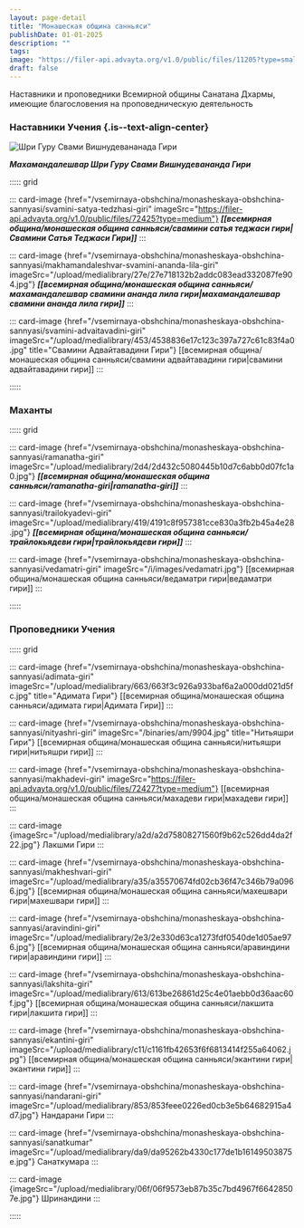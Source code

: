 ```yaml
---
layout: page-detail
title: "Монашеская община санньяси"
publishDate: 01-01-2025
description: ""
tags:
image: "https://filer-api.advayta.org/v1.0/public/files/11205?type=small"
draft: false
---
```


Наставники и проповедники Всемирной общины Санатана Дхармы, имеющие благословения на проповедническую деятельность  
  
  
### Наставники Учения {.is--text-align-center}

  
![Шри Гуру Свами Вишнудевананада Гири](https://filer-api.advayta.org/v1.0/public/files/11205?type=medium "Шри Гуру Свами Вишнудевананада Гири")  

**_Махамандалешвар Шри Гуру Свами Вишнудевананда Гири_** 

::::: grid


::: card-image {href="/vsemirnaya-obshchina/monasheskaya-obshchina-sannyasi/svamini-satya-tedzhasi-giri" imageSrc="https://filer-api.advayta.org/v1.0/public/files/72425?type=medium"}
_**[[всемирная община/монашеская община санньяси/свамини сатья теджаси гири|Свамини Сатья Теджаси Гири]]**_ 
:::

::: card-image {href="/vsemirnaya-obshchina/monasheskaya-obshchina-sannyasi/makhamandaleshvar-svamini-ananda-lila-giri" imageSrc="/upload/medialibrary/27e/27e718132b2addc083ead332087fe904.jpg"}
_**[[всемирная община/монашеская община санньяси/махамандалешвар свамини ананда лила гири|махамандалешвар свамини ананда лила гири]]**_
:::

::: card-image {href="/vsemirnaya-obshchina/monasheskaya-obshchina-sannyasi/svamini-advaitavadini-giri" imageSrc="/upload/medialibrary/453/4538836e17c123c397a727c61c83f4a0.jpg" title="Свамини Адвайтавадини Гири"}
[[всемирная община/монашеская община санньяси/свамини адвайтавадини гири|свамини адвайтавадини гири]]
:::

:::::

### Маханты  

::::: grid

::: card-image {href="/vsemirnaya-obshchina/monasheskaya-obshchina-sannyasi/ramanatha-giri" imageSrc="/upload/medialibrary/2d4/2d432c5080445b10d7c6abb0d07fc1a0.jpg"}
_**[[всемирная община/монашеская община санньяси/ramanatha-giri|ramanatha-giri]]**_
:::

::: card-image {href="/vsemirnaya-obshchina/monasheskaya-obshchina-sannyasi/trailokyadevi-giri" imageSrc="/upload/medialibrary/419/4191c8f957381cce830a3fb2b45a4e28.jpg"}
_**[[всемирная община/монашеская община санньяси/трайлокьядеви гири|трайлокьядеви гири]]**_
:::

::: card-image {href="/vsemirnaya-obshchina/monasheskaya-obshchina-sannyasi/vedamatri-giri" imageSrc="/i/images/vedamatri.jpg"}
[[всемирная община/монашеская община санньяси/ведаматри гири|ведаматри гири]]
:::

:::::

  
### Проповедники Учения      


::::: grid

::: card-image {href="/vsemirnaya-obshchina/monasheskaya-obshchina-sannyasi/adimata-giri" imageSrc="/upload/medialibrary/663/663f3c926a933baf6a2a000dd021d5fc.jpg" title="Адимата Гири"}
[[всемирная община/монашеская община санньяси/адимата гири|Адимата Гири]]
:::

::: card-image {href="/vsemirnaya-obshchina/monasheskaya-obshchina-sannyasi/nityashri-giri" imageSrc="/binaries/am/9904.jpg" title="Нитьяшри Гири"}
[[всемирная община/монашеская община санньяси/нитьяшри гири|нитьяшри гири]]
:::

::: card-image {href="/vsemirnaya-obshchina/monasheskaya-obshchina-sannyasi/makhadevi-giri" imageSrc="https://filer-api.advayta.org/v1.0/public/files/72427?type=medium"}
[[всемирная община/монашеская община санньяси/махадеви гири|махадеви гири]]
:::

::: card-image {imageSrc="/upload/medialibrary/a2d/a2d75808271560f9b62c526dd4da2f22.jpg"}
Лакшми Гири
:::

::: card-image {href="/vsemirnaya-obshchina/monasheskaya-obshchina-sannyasi/makheshvari-giri" imageSrc="/upload/medialibrary/a35/a35570674fd02cb36f47c346b79a0966.jpg"}
[[всемирная община/монашеская община санньяси/махешвари гири|махешвари гири]]
:::

::: card-image {href="/vsemirnaya-obshchina/monasheskaya-obshchina-sannyasi/aravindini-giri" imageSrc="/upload/medialibrary/2e3/2e330d63ca1273fdf0540de1d05ae976.jpg"}
[[всемирная община/монашеская община санньяси/аравиндини гири|аравиндини гири]]
:::

::: card-image {href="/vsemirnaya-obshchina/monasheskaya-obshchina-sannyasi/lakshita-giri" imageSrc="/upload/medialibrary/613/613be26861d25c4e01aebb0d36aac60f.jpg"}
[[всемирная община/монашеская община санньяси/лакшита гири|лакшита гири]]
:::

::: card-image {href="/vsemirnaya-obshchina/monasheskaya-obshchina-sannyasi/ekantini-giri" imageSrc="/upload/medialibrary/c11/c1161fb42653f6f6813414f255a64062.jpg"}
[[всемирная община/монашеская община санньяси/экантини гири|экантини гири]]
:::

::: card-image {href="/vsemirnaya-obshchina/monasheskaya-obshchina-sannyasi/nandarani-giri" imageSrc="/upload/medialibrary/853/853feee0226ed0cb3e5b64682915a4d7.jpg"}
Нандарани Гири
:::

::: card-image {href="/vsemirnaya-obshchina/monasheskaya-obshchina-sannyasi/sanatkumar" imageSrc="/upload/medialibrary/da9/da95262b4330c177de1b16149503875e.jpg"}
Санаткумара
:::

::: card-image {imageSrc="/upload/medialibrary/06f/06f9573eb87b35c7bd4967f66428507e.jpg"}
Шринандини
:::

:::::
